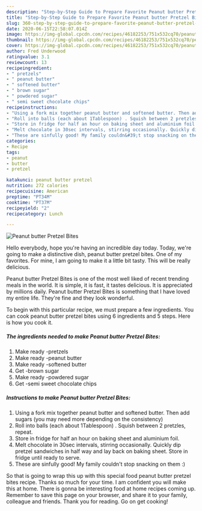 ```yaml
---
description: "Step-by-Step Guide to Prepare Favorite Peanut butter Pretzel Bites"
title: "Step-by-Step Guide to Prepare Favorite Peanut butter Pretzel Bites"
slug: 360-step-by-step-guide-to-prepare-favorite-peanut-butter-pretzel-bites
date: 2020-06-15T22:58:07.014Z
image: https://img-global.cpcdn.com/recipes/46182253/751x532cq70/peanut-butter-pretzel-bites-recipe-main-photo.jpg
thumbnail: https://img-global.cpcdn.com/recipes/46182253/751x532cq70/peanut-butter-pretzel-bites-recipe-main-photo.jpg
cover: https://img-global.cpcdn.com/recipes/46182253/751x532cq70/peanut-butter-pretzel-bites-recipe-main-photo.jpg
author: Fred Underwood
ratingvalue: 3.1
reviewcount: 13
recipeingredient:
- " pretzels"
- " peanut butter"
- " softened butter"
- " brown sugar"
- " powdered sugar"
- " semi sweet chocolate chips"
recipeinstructions:
- "Using a fork mix together peanut butter and softened butter. Then add sugars (you may need more depending on the consistency)"
- "Roll into balls (each about 1Tablespoon) . Squish between 2 pretzles, repeat."
- "Store in fridge for half an hour on baking sheet and aluminium foil."
- "Melt chocolate in 30sec intervals, stirring occasionally. Quickly dip pretzel sandwiches in half way and lay back on baking sheet. Store in fridge until ready to serve."
- "These are sinfully good! My family couldn&#39;t stop snacking on them :)"
categories:
- Recipe
tags:
- peanut
- butter
- pretzel

katakunci: peanut butter pretzel 
nutrition: 272 calories
recipecuisine: American
preptime: "PT34M"
cooktime: "PT37M"
recipeyield: "2"
recipecategory: Lunch

---
```



![Peanut butter Pretzel Bites](https://img-global.cpcdn.com/recipes/46182253/751x532cq70/peanut-butter-pretzel-bites-recipe-main-photo.jpg)

Hello everybody, hope you're having an incredible day today. Today, we're going to make a distinctive dish, peanut butter pretzel bites. One of my favorites. For mine, I am going to make it a little bit tasty. This will be really delicious.



Peanut butter Pretzel Bites is one of the most well liked of recent trending meals in the world. It is simple, it is fast, it tastes delicious. It is appreciated by millions daily. Peanut butter Pretzel Bites is something that I have loved my entire life. They're fine and they look wonderful.


To begin with this particular recipe, we must prepare a few ingredients. You can cook peanut butter pretzel bites using 6 ingredients and 5 steps. Here is how you cook it.

<!--inarticleads1-->

##### The ingredients needed to make Peanut butter Pretzel Bites:

1. Make ready  -pretzels
1. Make ready  -peanut butter
1. Make ready  -softened butter
1. Get  -brown sugar
1. Make ready  -powdered sugar
1. Get  -semi sweet chocolate chips




<!--inarticleads2-->

##### Instructions to make Peanut butter Pretzel Bites:

1. Using a fork mix together peanut butter and softened butter. Then add sugars (you may need more depending on the consistency)
1. Roll into balls (each about 1Tablespoon) . Squish between 2 pretzles, repeat.
1. Store in fridge for half an hour on baking sheet and aluminium foil.
1. Melt chocolate in 30sec intervals, stirring occasionally. Quickly dip pretzel sandwiches in half way and lay back on baking sheet. Store in fridge until ready to serve.
1. These are sinfully good! My family couldn&#39;t stop snacking on them :)




So that is going to wrap this up with this special food peanut butter pretzel bites recipe. Thanks so much for your time. I am confident you will make this at home. There is gonna be interesting food at home recipes coming up. Remember to save this page on your browser, and share it to your family, colleague and friends. Thank you for reading. Go on get cooking!
